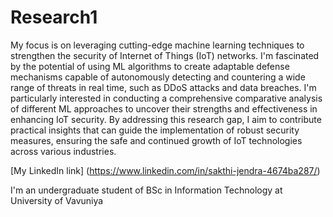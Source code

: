 # Research1

My focus is on leveraging cutting-edge machine learning techniques to strengthen the security of Internet of Things (IoT) networks. I'm fascinated by the potential of using ML algorithms to create adaptable defense mechanisms capable of autonomously detecting and countering a wide range of threats in real time, such as DDoS attacks and data breaches. I'm particularly interested in conducting a comprehensive comparative analysis of different ML approaches to uncover their strengths and effectiveness in enhancing IoT security. By addressing this research gap, I aim to contribute practical insights that can guide the implementation of robust security measures, ensuring the safe and continued growth of IoT technologies across various industries.

[My LinkedIn link] (https://www.linkedin.com/in/sakthi-jendra-4674ba287/)

I'm an undergraduate student of BSc in Information Technology at University of Vavuniya

